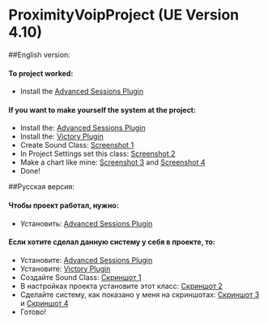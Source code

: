# ProximityVoipProject (UE Version 4.10)
##English version:

#### To project worked:
* Install the [Advanced Sessions Plugin](https://forums.unrealengine.com/showthread.php?69901-Advanced-Sessions-Plugin)

#### If you want to make yourself the system at the project:
* Install the: [Advanced Sessions Plugin](https://forums.unrealengine.com/showthread.php?69901-Advanced-Sessions-Plugin)
* Install the: [Victory Plugin](https://forums.unrealengine.com/showthread.php?3851-%2839%29-Rama-s-Extra-Blueprint-Nodes-for-You-as-a-Plugin-No-C-Required!)
* Create Sound Class: [Screenshot 1](https://github.com/thedark174/ProximityVoipProject/blob/master/Screenshots/Screenshot%20Sound%20Class.png)
* In Project Settings set this class: [Screenshot 2](https://github.com/thedark174/ProximityVoipProject/blob/master/Screenshots/Screenshot%20Project%20Settings.png)
* Make a chart like mine: [Screenshot 3](https://github.com/thedark174/ProximityVoipProject/blob/master/Screenshots/Screenshot%20System%201.png) and [Screenshot 4](https://github.com/thedark174/ProximityVoipProject/blob/master/Screenshots/Screenshot%20System%202.png)
* Done!

##Русская версия:

#### Чтобы проект работал, нужно:
* Установить: [Advanced Sessions Plugin](https://forums.unrealengine.com/showthread.php?69901-Advanced-Sessions-Plugin)

#### Если хотите сделал данную систему у себя в проекте, то:
* Установите: [Advanced Sessions Plugin](https://forums.unrealengine.com/showthread.php?69901-Advanced-Sessions-Plugin)
* Установите: [Victory Plugin](https://forums.unrealengine.com/showthread.php?3851-%2839%29-Rama-s-Extra-Blueprint-Nodes-for-You-as-a-Plugin-No-C-Required!)
* Создайте Sound Class: [Скриншот 1](https://github.com/thedark174/ProximityVoipProject/blob/master/Screenshots/Screenshot%20Sound%20Class.png)
* В настройках проекта установите этот класс: [Скриншот 2](https://github.com/thedark174/ProximityVoipProject/blob/master/Screenshots/Screenshot%20Project%20Settings.png)
* Сделайте систему, как показано у меня на скриншотах: [Скриншот 3](https://github.com/thedark174/ProximityVoipProject/blob/master/Screenshots/Screenshot%20System%201.png) и [Скриншот 4](https://github.com/thedark174/ProximityVoipProject/blob/master/Screenshots/Screenshot%20System%202.png)
* Готово!
